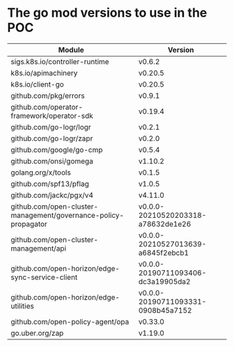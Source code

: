 # The go mod versions to use in the POC

| Module                                                          | Version                            |
| ----------------------------------------------------------------| ---------------------------------- |
| sigs.k8s.io/controller-runtime                                  | v0.6.2                             |
| k8s.io/apimachinery                                             | v0.20.5                            |
| k8s.io/client-go                                                | v0.20.5                            |
| github.com/pkg/errors                                           | v0.9.1                             |
| github.com/operator-framework/operator-sdk                      | v0.19.4                            |
| github.com/go-logr/logr                                         | v0.2.1                             |
| github.com/go-logr/zapr                                         | v0.2.0                             |
| github.com/google/go-cmp                                        | v0.5.4                             |
| github.com/onsi/gomega                                          | v1.10.2                            |
| golang.org/x/tools                                              | v0.1.5                             |
| github.com/spf13/pflag                                          | v1.0.5                             |
| github.com/jackc/pgx/v4                                         | v4.11.0                            |
| github.com/open-cluster-management/governance-policy-propagator | v0.0.0-20210520203318-a78632de1e26 |
| github.com/open-cluster-management/api                          | v0.0.0-20210527013639-a6845f2ebcb1 |
| github.com/open-horizon/edge-sync-service-client                | v0.0.0-20190711093406-dc3a19905da2 |
| github.com/open-horizon/edge-utilities                          | v0.0.0-20190711093331-0908b45a7152 |
| github.com/open-policy-agent/opa                                | v0.33.0                            |
| go.uber.org/zap                                                 | v1.19.0                            |



